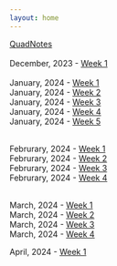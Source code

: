 ```yaml
---
layout: home
---
```


[QuadNotes](/quadnotes/)<br><br>
December, 2023 - [Week 1](devlog/week1.md)<br><br>
January, 2024 - [Week 1](devlog/2024/January/week1.md)<br>
January, 2024 - [Week 2](devlog/2024/January/week2.md)<br>
January, 2024 - [Week 3](devlog/2024/January/week3.md)<br>
January, 2024 - [Week 4](devlog/2024/January/week4.md)<br>
January, 2024 - [Week 5](devlog/2024/January/week5.md)<br><br>

Februrary, 2024 - [Week 1](devlog/2024/February/week1.md)<br>
Februrary, 2024 - [Week 2](devlog/2024/February/week2.md)<br>
Februrary, 2024 - [Week 3](devlog/2024/February/week3.md)<br>
Februrary, 2024 - [Week 4](devlog/2024/February/week4.md)<br><br>

March, 2024 - [Week 1](devlog/2024/March/week1.md)<br>
March, 2024 - [Week 2](devlog/2024/March/week2.md)<br>
March, 2024 - [Week 3](devlog/2024/March/week3.md)<br>
March, 2024 - [Week 4](devlog/2024/March/week4.md)<br>

April, 2024 - [Week 1](devlog/2024/April/week1.md)
